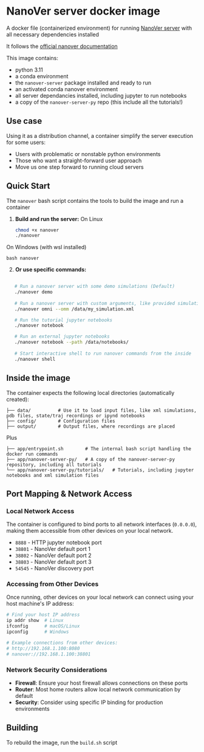 # NanoVer server docker image

A docker file (containerized environment) for running [NanoVer server](https://github.com/IRL2/nanover-server-py) with all necessary dependencies installed

It follows the [official nanover documentation](https://irl2.github.io/nanover-docs/)

This image contains:
- python 3.11
- a conda environment
- the `nanover-server` package installed and ready to run
- an activated conda nanover environment
- all server dependancies installed, including jupyter to run notebooks
- a copy of the `nanover-server-py` repo (this include all the tutorials!)

## Use case

Using it as a distribution channel, a container simplify the server execution for some users:
- Users with problematic or nonstable python environments
- Those who want a straight-forward user approach
- Move us one step forward to running cloud servers

## Quick Start

The `nanover` bash script contains the tools to build the image and run a container

1. **Build and run the server:**
On Linux
   ```bash
   chmod +x nanover
   ./nanover
   ```
On Windows (with wsl installed)
```
bash nanover
```

2. **Or use specific commands:**
```bash
   
   # Run a nanover server with some demo simulations (Default)
   ./nanover demo
 
   # Run a nanover server with custom arguments, like provided simulations
   ./nanover omni --omm /data/my_simulation.xml

   # Run the tutorial jupyter notebooks
   ./nanover notebook

   # Run an external jupyter notebooks
   ./nanover notebook --path /data/notebooks/
   
   # Start interactive shell to run nanover commands from the inside
   ./nanover shell
```

## Inside the image

The container expects the following local directories (automatically created):

```
├── data/          # Use it to load input files, like xml simulations, pdb files, state/traj recordings or ipynd notebooks
├── config/        # Configuration files
├── output/        # Output files, where recordings are placed
```

Plus

```
├── app/entrypoint.sh        # The internal bash script handling the docker run commands
├── app/nanover-server-py/   # A copy of the nanover-server-py repository, including all tutorials
└── app/nanover-server-py/tutorials/   # Tutorials, including jupyter notebooks and xml simulation files
```

## Port Mapping & Network Access

### Local Network Access
The container is configured to bind ports to all network interfaces (`0.0.0.0`), making them accessible from other devices on your local network.

- `8888`  - HTTP jupyter notebook port
- `38801` - NanoVer default port 1
- `38802` - NanoVer default port 2
- `38803` - NanoVer default port 3
- `54545` - NanoVer discovery port

### Accessing from Other Devices
Once running, other devices on your local network can connect using your host machine's IP address:

```bash
# Find your host IP address
ip addr show  # Linux
ifconfig      # macOS/Linux
ipconfig      # Windows

# Example connections from other devices:
# http://192.168.1.100:8080
# nanover://192.168.1.100:38801
```

### Network Security Considerations
- **Firewall**: Ensure your host firewall allows connections on these ports
- **Router**: Most home routers allow local network communication by default
- **Security**: Consider using specific IP binding for production environments


## Building
 To rebuild the image, run the `build.sh` script
